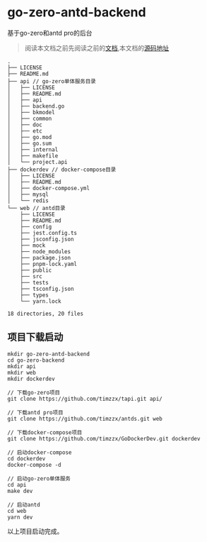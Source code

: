 # go-zero-antd-backend
基于go-zero和antd pro的后台

> 阅读本文档之前先阅读之前的[文档](https://github.com/timzzx/GolangProjectLearning),本文档的[源码地址](https://github.com/timzzx/go-zero-antd-backend)

```
.
├── LICENSE
├── README.md
├── api // go-zero单体服务目录
│   ├── LICENSE
│   ├── README.md
│   ├── api
│   ├── backend.go
│   ├── bkmodel
│   ├── common
│   ├── doc
│   ├── etc
│   ├── go.mod
│   ├── go.sum
│   ├── internal
│   ├── makefile
│   └── project.api
├── dockerdev // docker-compose目录
│   ├── LICENSE
│   ├── README.md
│   ├── docker-compose.yml
│   ├── mysql
│   └── redis
└── web // antd目录
    ├── LICENSE
    ├── README.md
    ├── config
    ├── jest.config.ts
    ├── jsconfig.json
    ├── mock
    ├── node_modules
    ├── package.json
    ├── pnpm-lock.yaml
    ├── public
    ├── src
    ├── tests
    ├── tsconfig.json
    ├── types
    └── yarn.lock

18 directories, 20 files
```

## 项目下载启动
```
mkdir go-zero-antd-backend
cd go-zero-backend
mkdir api
mkdir web
mkdir dockerdev

// 下载go-zero项目
git clone https://github.com/timzzx/tapi.git api/

// 下载antd pro项目
git clone https://github.com/timzzx/antds.git web

// 下载docker-compose项目
git clone https://github.com/timzzx/GoDockerDev.git dockerdev

// 启动docker-compose
cd dockerdev
docker-compose -d

// 启动go-zero单体服务
cd api
make dev

// 启动antd
cd web
yarn dev
```

以上项目启动完成。
